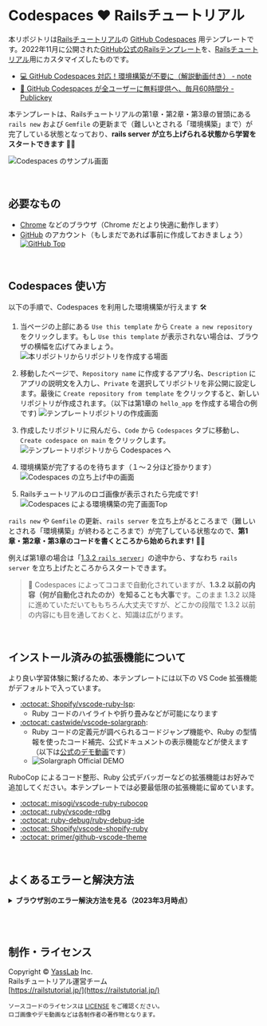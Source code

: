 # Codespaces ♥️ Railsチュートリアル

本リポジトリは[Railsチュートリアル](https://railstutorial.jp/)の [GitHub Codespaces](https://github.co.jp/features/codespaces) 用テンプレートです。2022年11月に公開された[GitHub公式のRailsテンプレート](https://github.com/github/codespaces-rails)を、[Railsチュートリアル](https://railstutorial.jp)用にカスタマイズしたものです。

- [:computer: GitHub Codespaces 対応！環境構築が不要に（解説動画付き） - note](https://note.com/yasslab/n/n427c56266295)
- [:newspaper: GitHub Codespaces が全ユーザーに無料提供へ、毎月60時間分 - Publickey](https://www.publickey1.jp/blog/22/github_codespaces60jetbrainsjupyterlabide.html)

本テンプレートは、Railsチュートリアルの第1章・第2章・第3章の冒頭にある `rails new` および `Gemfile` の更新まで（難しいとされる「環境構築」まで）が完了している状態となっており、**rails server が立ち上げられる状態から学習をスタートできます** 📝✨

![Codespaces のサンプル画面](https://i.gyazo.com/b3af38fd1f8b2824791da9001a2bf6a0.png)

<!-- ![旧：Codespaces のサンプル画面](https://i.gyazo.com/af23bec87ce2b3d79613e16883700ecf.png) -->

<br>

## 必要なもの

- [Chrome](https://www.google.com/intl/ja/chrome/browser/) などのブラウザ（Chrome だとより快適に動作します）
- [GitHub](https://github.co.jp/) のアカウント（もしまだであれば事前に作成しておきましょう）
  [![GitHub Top](https://i.gyazo.com/b5bad7bc8318837b67def1643a52b955.png)](https://github.co.jp/)

<br>

## Codespaces 使い方

以下の手順で、Codespaces を利用した環境構築が行えます 🛠

1. 当ページの上部にある `Use this template` から `Create a new repository` をクリックします。もし `Use this template` が表示されない場合は、ブラウザの横幅を広げてみましょう。
   ![本リポジトリからリポジトリを作成する場面](https://i.gyazo.com/a483f77e8299ea6b5dd75795c793fb8b.png)

1. 移動したページで、`Repository name` に作成するアプリ名、`Description` にアプリの説明文を入力し、`Private` を選択してリポジトリを非公開に設定します。最後に `Create repository from template` をクリックすると、新しいリポジトリが作成されます。（以下は第1章の `hello_app` を作成する場合の例です)
   ![テンプレートリポジトリの作成画面](https://i.gyazo.com/2e0188742504ec559109ba35a6b3714d.png)

1. 作成したリポジトリに飛んだら、`Code` から `Codespaces` タブに移動し、`Create codespace on main` をクリックします。
   ![テンプレートリポジトリから Codespaces へ](https://i.gyazo.com/17c40d8c1453de7a5db9d7ed6b603db6.png)

1. 環境構築が完了するのを待ちます（１〜２分ほど掛かります）
   ![Codespaces の立ち上げ中の画面](https://i.gyazo.com/1dc81bccd2f416bc936cd60f348a6d7a.png)

1. Railsチュートリアルのロゴ画像が表示されたら完成です!
   ![Codespaces による環境構築の完了画面Top](https://i.gyazo.com/b3af38fd1f8b2824791da9001a2bf6a0.png)

`rails new` や `Gemfile` の更新、`rails server` を立ち上がるところまで（難しいとされる「環境構築」が終わるところまで）が完了している状態なので、**第1章・第2章・第3章のコードを書くところから始められます!** 📝✨

例えば第1章の場合は「[1.3.2 `rails server`](https://railstutorial.jp/chapters/beginning#sec-rails_server)」の途中から、すなわち `rails server` を立ち上げたところからスタートできます。

> :memo: Codespaces によってココまで自動化されていますが、**1.3.2 以前の内容（何が自動化されたのか）を知ることも大事**です。このまま 1.3.2 以降に進めていただいてももちろん大丈夫ですが、どこかの段階で 1.3.2 以前の内容にも目を通しておくと、知識は広がります。

<br>

## インストール済みの拡張機能について
より良い学習体験に繋げるため、本テンプレートには以下の VS Code 拡張機能がデフォルトで入っています。

- [:octocat: Shopify/vscode-ruby-lsp](https://github.com/Shopify/vscode-ruby-lsp):
  - Ruby コードのハイライトや折り畳みなどが可能になります
- [:octocat: castwide/vscode-solargraph](https://github.com/castwide/vscode-solargraph):
  - Ruby コードの定義元が調べられるコードジャンプ機能や、Ruby の型情報を使ったコード補完、公式ドキュメントの表示機能などが使えます（以下は[公式のデモ動画](https://github.com/castwide/vscode-solargraph#readme)です）
  - ![Solargraph Official DEMO](https://i.gyazo.com/5fac6a81088d814a5b8354431239b03d.gif)

RuboCop によるコード整形、Ruby 公式デバッガーなどの拡張機能はお好みで追加してください。本テンプレートでは必要最低限の拡張機能に留めています。

- [:octocat: misogi/vscode-ruby-rubocop](https://github.com/misogi/vscode-ruby-rubocop)
- [:octocat: ruby/vscode-rdbg](https://github.com/ruby/vscode-rdbg)
- [:octocat: ruby-debug/ruby-debug-ide](https://github.com/ruby-debug/ruby-debug-ide)
- [:octocat: Shopify/vscode-shopify-ruby](https://github.com/Shopify/vscode-shopify-ruby)
- [:octocat: primer/github-vscode-theme](https://github.com/primer/github-vscode-theme)

<br>

## よくあるエラーと解決方法
<details>
  <summary><strong>ブラウザ別のエラー解決方法を見る（2023年3月時点）</strong></summary>
  <h3>Google Chrome - Webビューの読み込みエラー</h3>
  <img src='https://i.gyazo.com/c59a5e4c331e5a513860bc118526378d.png)' alt='Chrome のエラー例１' />
  <p><code>Error: Could not register service workers: NotSupportedError ...</code> などが表示され、「シンプルブラウザーは開いたけど何も表示されない」という場合があります。これは必要な Cookie が許可されていない場合に起こります。以下の例を参考に、サードパーティの Cookie を許可すると解決する場合が多いです。</p>
  <img src='https://i.gyazo.com/491d00e54d05da7d920816a2dbd53491.png' alt='Chrome のエラー例２' />
  <p>Cookie を許可しても解決しない場合は、シンプルブラウザーの右端にある「ブラウザーで開く」アイコンをクリックしてください。ブラウザの別タブで画面が表示され、こちらの画面でも現在の状態をご確認いただけます。</p>
  <img src='https://i.gyazo.com/289ea5dc51a0718161b59830c6e3d9ec.png' alt='Chrome のエラー例３' />
  <br><br><br>

  <h3>Firefox - Webビューの読み込みエラー</h3>
  <p>上記の Chrome と同様に、シンプルブラウザーの画面が表示されない事があります。アドレスバーにある強化型トラッキング防止機能のアイコンをクリックし、「オフ」にすることでプレビューが表示されるようになります。</p>
  <img src='https://i.gyazo.com/7a73af24e1d7fde7ebb2ad00fe4bca0a.png' alt='Firefox のエラー例１' />
  <p>上記の機能をオフにしても解決しない場合は、シンプルブラウザーではなく「新規ウィンドウでサイトを開く」をクリックしてください。ブラウザの別タブで画面が表示され、こちらの画面でも現在の状態をご確認いただけます。</p>
  <img src='https://i.gyazo.com/488b1f6f090372bbafd7b5590d56acdd.png' alt='Firefox のエラー例２' />
  <img src='https://i.gyazo.com/8884a98fe667819d8730efeb905265eb.png' alt='Firefox のエラー例３' />
  <br><br><br>

  <h3>Safari - 入力の遅延・アイコンの一部非表示</h3>
  <p>Safari では問題なくことが多いです。ただし、文字入力をしてから、Codespaces 上の画面に表示されるまでが遅い場合があります。また一部のアイコンが表示されない現象も確認できています。開発する上で問題になるわけではないですが、もし気になる場合は Google Chrome など他のブラウザをお試しください。</p>
  <img src='https://i.gyazo.com/a74db22c2faba07a44af284a08f1f21b.png' alt='Safari のエラー例１' />
</details>

<br><br>

## 制作・ライセンス

Copyright &copy; [YassLab](http://yasslab.jp/) Inc.<br>
Railsチュートリアル運営チーム<br>
[https://railstutorial.jp/](https://railstutorial.jp/)

<small>
  ソースコードのライセンスは <a href='https://github.com/yasslab/codespaces-railstutorial/blob/main/LICENSE'>LICENSE</a> をご確認ください。<br>
  ロゴ画像やデモ動画などは各制作者の著作物となります。
</small>

